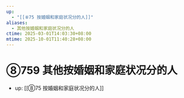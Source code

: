 ```yaml
---
up:
  - "[[⑧75 按婚姻和家庭状况分的人]]"
aliases:
  - 其他按婚姻和家庭状况分的人
ctime: 2025-03-01T14:03:30+08:00
mtime: 2025-10-01T11:40:28+08:00
---
```


# ⑧759 其他按婚姻和家庭状况分的人

- up: [[⑧75 按婚姻和家庭状况分的人]]
